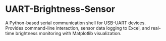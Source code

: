 # UART-Brightness-Sensor
A Python-based serial communication shell for USB-UART devices. Provides command-line interaction, sensor data logging to Excel, and real-time brightness monitoring with Matplotlib visualization.
